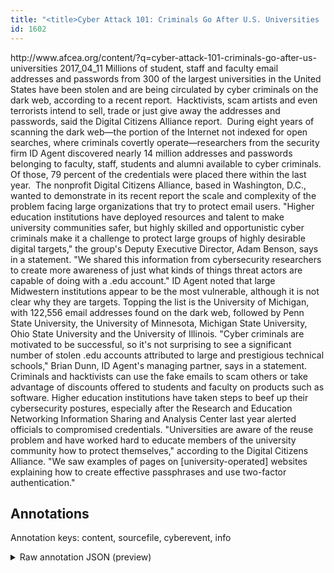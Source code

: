 ```yaml
---
title: "<title>Cyber Attack 101: Criminals Go After U.S. Universities | SIGNAL Magazine</title>"
id: 1602
---
```


<title>Cyber Attack 101: Criminals Go After U.S. Universities | SIGNAL Magazine</title>
<source> http://www.afcea.org/content/?q=cyber-attack-101-criminals-go-after-us-universities </source>
<date> 2017_04_11 </date>
<text>
Millions of student, staff and faculty email addresses and passwords from 300 of the largest universities in the United States have been stolen and are being circulated by cyber criminals on the dark web, according to a recent report. 
Hacktivists, scam artists and even terrorists intend to sell, trade or just give away the addresses and passwords, said the Digital Citizens Alliance report. 
During eight years of scanning the dark web—the portion of the Internet not indexed for open searches, where criminals covertly operate—researchers from the security firm ID Agent discovered nearly 14 million addresses and passwords belonging to faculty, staff, students and alumni available to cyber criminals. Of those, 79 percent of the credentials were placed there within the last year. 
The nonprofit Digital Citizens Alliance, based in Washington, D.C., wanted to demonstrate in its recent report the scale and complexity of the problem facing large organizations that try to protect email users. "Higher education institutions have deployed resources and talent to make university communities safer, but highly skilled and opportunistic cyber criminals make it a challenge to protect large groups of highly desirable digital targets," the group's Deputy Executive Director, Adam Benson, says in a statement. "We shared this information from cybersecurity researchers to create more awareness of just what kinds of things threat actors are capable of doing with a .edu account."
ID Agent noted that large Midwestern institutions appear to be the most vulnerable, although it is not clear why they are targets. Topping the list is the University of Michigan, with 122,556 email addresses found on the dark web, followed by Penn State University, the University of Minnesota, Michigan State University, Ohio State University and the University of Illinois.
"Cyber criminals are motivated to be successful, so it's not surprising to see a significant number of stolen .edu accounts attributed to large and prestigious technical schools," Brian Dunn, ID Agent's managing partner, says in a statement.
Criminals and hacktivists can use the fake emails to scam others or take advantage of discounts offered to students and faculty on products such as software.
Higher education institutions have taken steps to beef up their cybersecurity postures, especially after the Research and Education Networking Information Sharing and Analysis Center last year alerted officials to compromised credentials. "Universities are aware of the reuse problem and have worked hard to educate members of the university community how to protect themselves," according to the Digital Citizens Alliance. "We saw examples of pages on [university-operated] websites explaining how to create effective passphrases and use two-factor authentication."
</text>



## Annotations

Annotation keys: content, sourcefile, cyberevent, info

<details>
<summary>Raw annotation JSON (preview)</summary>

```json
{
  "content": "Millions of student, staff\u00a0and faculty email addresses\u00a0and passwords from 300 of the largest universities in the United States have been stolen and are being circulated\u00a0by cyber criminals on the dark web, according to a recent report.\u00a0 Hacktivists, scam artists and even terrorists intend to sell, trade or just give\u00a0away the addresses and passwords, said the Digital Citizens Alliance\u00a0report.\u00a0 During eight years of scanning the dark web\u2014the\u00a0portion of the Internet\u00a0not indexed for open searches,\u00a0where criminals covertly operate\u2014researchers from the security firm ID Agent discovered nearly 14 million addresses and passwords belonging to faculty, staff, students and alumni\u00a0available to cyber criminals. Of those, 79 percent of the credentials were placed there within the last year.\u00a0 The nonprofit Digital Citizens Alliance, based in Washington, D.C., wanted to demonstrate in its recent report\u00a0the scale and complexity of the problem\u00a0facing large organizations that try\u00a0to protect email users. \"Higher education institutions have deployed resources and talent to make university communities safer, but highly\u00a0skilled and opportunistic\u00a0cyber criminals make it a challenge to protect large groups of highly\u00a0desirable digital targets,\"\u00a0the group's Deputy Executive Director, Adam Benson, says in a statement. \"We shared this information from cybersecurity researchers to create more awareness of just what kinds of things threat actors are capable of doing with a .edu account.\" ID Agent noted that large Midwestern\u00a0institutions appear to be the most vulnerable, although it is\u00a0not clear why they are\u00a0targets. Topping the list is the University of Michigan, with 122,556 email addresses found on the dark web,\u00a0followed by Penn State University, the University of Minnesota, Michigan State University, Ohio State University and\u00a0the University of Illinois. \"Cyber criminals are motivated to be successful, so it's not surprising to see a significant number of stolen .edu accounts attributed to large and prestigious technical schools,\" Brian Dunn, ID Agent's managing partner, says in a statement. Criminals and hacktivists can use the fake emails to scam others or take advantage of discounts offered to students and faculty on products such as software. Higher education institutions have taken steps to beef up their cybersecurity postures, especially after the Research and Education Networking Information Sharing and Analysis Center last year alerted officials to compromised credentials. \"Universities are aware of the reuse problem and have worked hard to educate members of the university community how to protect themselves,\" according to the Digital Citizens Alliance. \"We\u00a0saw examples of pages on [university-operated] websites explaining how to create effective passphrases and use two-factor authentication.\"",
  "sourcefile": "1602.txt",
  "cyberevent": {
    "hopper": [
      {
        "index": 0,
        "events": [
          {
            "index": "E2",
            "type": "Attack",
            "realis": "Generic",
            "nugget": {
              "startOffset": 2152,
              "index": "T14",
              "endOffset": 2156,
              "text": "scam"
            },
            "argument": [
              {
                "index": "T15",
                "external_reference": {
                  "wikidataid": "Q7821851"
                },
                "endOffset": 2163,
                "role": {
                  "type": "Victim"
                },
                "text": "others",
                "startOffset": 2157,
                "type": "Person"
              },
              {
                "index": "T13",
                "text": "use the fake emails",
                "endOffset": 2148,
                "role": {
                  "CAPEC-Meta": "Content Spoofing",
               
```
</details>
